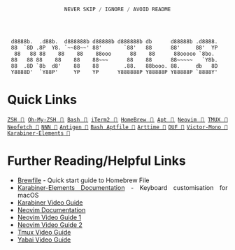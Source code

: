 <!--
██████  ███████  █████  ██████  ███    ███ ███████
██   ██ ██      ██   ██ ██   ██ ████  ████ ██
██████  █████   ███████ ██   ██ ██ ████ ██ █████
██   ██ ██      ██   ██ ██   ██ ██  ██  ██ ██
██   ██ ███████ ██   ██ ██████  ██      ██ ███████
-->
<div align="justify">

<div align="center">

```js
NEVER SKIP / IGNORE / AVOID README
```
⁤⁤
```

d8888b.  .d88b.  d888888b d88888b d888888b db      d88888b .d8888.  
88  `8D .8P  Y8. `~~88~~' 88'       `88'   88      88'     88'  YP  
88   88 88    88    88    88ooo      88    88      88ooooo `8bo.  
88   88 88    88    88    88~~~      88    88      88~~~~~   `Y8b.  
88  .8D `8b  d8'    88    88        .88.   88booo. 88.     db   8D  
Y8888D'  `Y88P'     YP    YP      Y888888P Y88888P Y88888P `8888Y'  

```

</div>

# Quick Links

[`ZSH 🔗`](https://zsh.sourceforge.io/) [`Oh-My-ZSH 🔗`](https://ohmyz.sh/) [`Bash 🔗`](https://www.gnu.org/software/bash/) [`iTerm2 🔗`](https://iterm2.com/) [`HomeBrew 🔗`](https://brew.sh/) [`Apt 🔗`](https://man7.org/linux/man-pages/man1/dpkg.1.html) [`Neovim 🔗`](https://neovim.io/) [`TMUX 🔗`](https://github.com/tmux/tmux) [`Neofetch 🔗`](https://github.com/dylanaraps/neofetch) [`NNN 🔗`](https://github.com/jarun/nnn) [`Antigen 🔗`](https://github.com/zsh-users/antigen) [`Bash Aptfile 🔗`](https://github.com/seatgeek/bash-aptfile) [`Arttime 🔗`](https://github.com/poetaman/arttime) [`DUF 🔗`](https://github.com/muesli/duf) [`Victor-Mono 🔗`](https://github.com/rubjo/victor-mono) [`Karabiner-Elements 🔗`](https://karabiner-elements.pqrs.org/)

# Further Reading/Helpful Links

- [Brewfile](https://homebrew-file.readthedocs.io/en/latest/getting_started.html) - Quick start guide to Homebrew File
- [Karabiner-Elements Documentation](https://karabiner-elements.pqrs.org/docs/) - Keyboard customisation for macOS
- [Karabiner Video Guide](https://www.youtube.com/watch?v=uaJSjgVEhMQ&t=13s&ab_channel=JesseSkelton)
- [Neovim Documentation](https://neovim.io/doc/user/)
- [Neovim Video Guide 1](https://www.youtube.com/watch?v=gnupOrSEikQ&ab_channel=ThePrimeagen)
- [Neovim Video Guide 2](https://www.youtube.com/watch?v=stqUbv-5u2s&ab_channel=TJDeVries)
- [Tmux Video Guide](https://www.youtube.com/watch?v=DzNmUNvnB04&t=591s&ab_channel=DreamsofCode)
- [Yabai Video Guide](https://www.youtube.com/watch?v=JL1lz77YbUE&t=957s&ab_channel=JesseSkelton)

</div>
